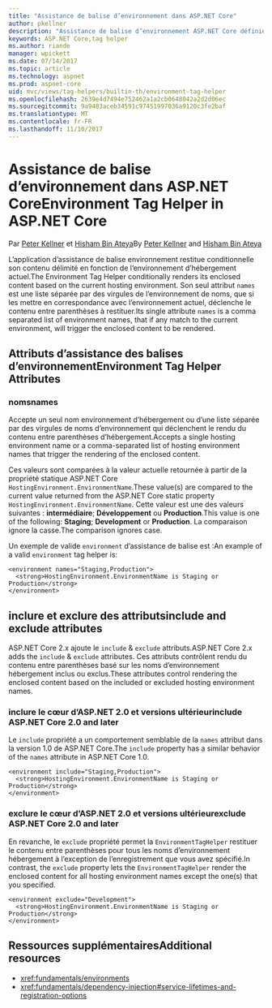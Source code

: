 ```yaml
---
title: "Assistance de balise d’environnement dans ASP.NET Core"
author: pkellner
description: "Assistance de balise d’environnement ASP.NET Core définies, y compris toutes les propriétés"
keywords: ASP.NET Core,tag helper
ms.author: riande
manager: wpickett
ms.date: 07/14/2017
ms.topic: article
ms.technology: aspnet
ms.prod: aspnet-core
uid: mvc/views/tag-helpers/builtin-th/environment-tag-helper
ms.openlocfilehash: 2639e4d7494e752462a1a2cb0648042a2d2d06ec
ms.sourcegitcommit: 9a9483aceb34591c97451997036a9120c3fe2baf
ms.translationtype: MT
ms.contentlocale: fr-FR
ms.lasthandoff: 11/10/2017
---
```

# <a name="environment-tag-helper-in-aspnet-core"></a><span data-ttu-id="d46c8-104">Assistance de balise d’environnement dans ASP.NET Core</span><span class="sxs-lookup"><span data-stu-id="d46c8-104">Environment Tag Helper in ASP.NET Core</span></span>

<span data-ttu-id="d46c8-105">Par [Peter Kellner](http://peterkellner.net) et [Hisham Bin Ateya](https://twitter.com/hishambinateya)</span><span class="sxs-lookup"><span data-stu-id="d46c8-105">By [Peter Kellner](http://peterkellner.net) and [Hisham Bin Ateya](https://twitter.com/hishambinateya)</span></span>

<span data-ttu-id="d46c8-106">L’application d’assistance de balise environnement restitue conditionnelle son contenu délimité en fonction de l’environnement d’hébergement actuel.</span><span class="sxs-lookup"><span data-stu-id="d46c8-106">The Environment Tag Helper conditionally renders its enclosed content based on the current hosting environment.</span></span> <span data-ttu-id="d46c8-107">Son seul attribut `names` est une liste séparée par des virgules de l’environnement de noms, que si les mettre en correspondance avec l’environnement actuel, déclenche le contenu entre parenthèses à restituer.</span><span class="sxs-lookup"><span data-stu-id="d46c8-107">Its single attribute `names` is a comma separated list of environment names, that if any match to the current environment, will trigger the enclosed content to be rendered.</span></span>

## <a name="environment-tag-helper-attributes"></a><span data-ttu-id="d46c8-108">Attributs d’assistance des balises d’environnement</span><span class="sxs-lookup"><span data-stu-id="d46c8-108">Environment Tag Helper Attributes</span></span>

### <a name="names"></a><span data-ttu-id="d46c8-109">noms</span><span class="sxs-lookup"><span data-stu-id="d46c8-109">names</span></span>

<span data-ttu-id="d46c8-110">Accepte un seul nom environnement d’hébergement ou d’une liste séparée par des virgules de noms d’environnement qui déclenchent le rendu du contenu entre parenthèses d’hébergement.</span><span class="sxs-lookup"><span data-stu-id="d46c8-110">Accepts a single hosting environment name or a comma-separated list of hosting environment names that trigger the rendering of the enclosed content.</span></span>

<span data-ttu-id="d46c8-111">Ces valeurs sont comparées à la valeur actuelle retournée à partir de la propriété statique ASP.NET Core `HostingEnvironment.EnvironmentName`.</span><span class="sxs-lookup"><span data-stu-id="d46c8-111">These value(s) are compared to the current value returned from the ASP.NET Core static property `HostingEnvironment.EnvironmentName`.</span></span>  <span data-ttu-id="d46c8-112">Cette valeur est une des valeurs suivantes : **intermédiaire**; **Développement** ou **Production**.</span><span class="sxs-lookup"><span data-stu-id="d46c8-112">This value is one of the following: **Staging**; **Development** or **Production**.</span></span> <span data-ttu-id="d46c8-113">La comparaison ignore la casse.</span><span class="sxs-lookup"><span data-stu-id="d46c8-113">The comparison ignores case.</span></span>

<span data-ttu-id="d46c8-114">Un exemple de valide `environment` d’assistance de balise est :</span><span class="sxs-lookup"><span data-stu-id="d46c8-114">An example of a valid `environment` tag helper is:</span></span>

```cshtml
<environment names="Staging,Production">
  <strong>HostingEnvironment.EnvironmentName is Staging or Production</strong>
</environment>
```

## <a name="include-and-exclude-attributes"></a><span data-ttu-id="d46c8-115">inclure et exclure des attributs</span><span class="sxs-lookup"><span data-stu-id="d46c8-115">include and exclude attributes</span></span>

<span data-ttu-id="d46c8-116">ASP.NET Core 2.x ajoute le `include`  &  `exclude` attributs.</span><span class="sxs-lookup"><span data-stu-id="d46c8-116">ASP.NET Core 2.x adds the `include` & `exclude` attributes.</span></span> <span data-ttu-id="d46c8-117">Ces attributs contrôlent rendu du contenu entre parenthèses basé sur les noms d’environnement hébergement inclus ou exclus.</span><span class="sxs-lookup"><span data-stu-id="d46c8-117">These attributes control rendering the enclosed content based on the included or excluded hosting environment names.</span></span>

### <a name="include-aspnet-core-20-and-later"></a><span data-ttu-id="d46c8-118">inclure le cœur d’ASP.NET 2.0 et versions ultérieur</span><span class="sxs-lookup"><span data-stu-id="d46c8-118">include ASP.NET Core 2.0 and later</span></span>

<span data-ttu-id="d46c8-119">Le `include` propriété a un comportement semblable de la `names` attribut dans la version 1.0 de ASP.NET Core.</span><span class="sxs-lookup"><span data-stu-id="d46c8-119">The `include` property has a similar behavior of the `names` attribute in ASP.NET Core 1.0.</span></span>

```cshtml
<environment include="Staging,Production">
  <strong>HostingEnvironment.EnvironmentName is Staging or Production</strong>
</environment>
```

### <a name="exclude-aspnet-core-20-and-later"></a><span data-ttu-id="d46c8-120">exclure le cœur d’ASP.NET 2.0 et versions ultérieur</span><span class="sxs-lookup"><span data-stu-id="d46c8-120">exclude ASP.NET Core 2.0 and later</span></span>

<span data-ttu-id="d46c8-121">En revanche, le `exclude` propriété permet la `EnvironmentTagHelper` restituer le contenu entre parenthèses pour tous les noms d’environnement hébergement à l’exception de l’enregistrement que vous avez spécifié.</span><span class="sxs-lookup"><span data-stu-id="d46c8-121">In contrast, the `exclude` property lets the `EnvironmentTagHelper` render the enclosed content for all hosting environment names except the one(s) that you specified.</span></span>

```cshtml
<environment exclude="Development">
  <strong>HostingEnvironment.EnvironmentName is Staging or Production</strong>
</environment>
```

## <a name="additional-resources"></a><span data-ttu-id="d46c8-122">Ressources supplémentaires</span><span class="sxs-lookup"><span data-stu-id="d46c8-122">Additional resources</span></span>

* <xref:fundamentals/environments>
* <xref:fundamentals/dependency-injection#service-lifetimes-and-registration-options>
